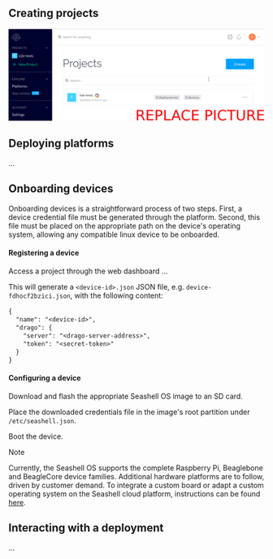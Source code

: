 ## Creating projects

<div>
    <img src="assets/screenshots/filler.png" alt="" />
</div>

## Deploying platforms
...

## Onboarding devices
Onboarding devices is a straightforward process of two steps. First, a device credential file must be generated through the platform. Second, this file must be placed on the appropriate path on the device's operating system, allowing any compatible linux device to be onboarded.

#### Registering a device
Access a project through the web dashboard ...

This will generate a `<device-id>.json` JSON file, e.g. `device-fdhocf2bzici.json`, with the following content:
```
{
  "name": "<device-id>",
  "drago": {
    "server": "<drago-server-address>",
    "token": "<secret-token>"
  }
}
```

#### Configuring a device
Download and flash the appropriate Seashell OS image to an SD card.

Place the downloaded credentials file in the image's root partition under `/etc/seashell.json`.

Boot the device.

> [!NOTE]
> Currently, the Seashell OS supports the complete Raspberry Pi, Beaglebone and BeagleCore device families. Additional hardware platforms are to follow, driven by customer demand. To integrate a custom board or adapt a custom operating system on the Seashell cloud platform, instructions can be found [here](https://www.google.com).

## Interacting with a deployment
...